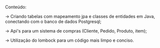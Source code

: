 Conteúdo:

-> Criando tabelas com mapeamento jpa e classes de entidades em Java, conectando com o banco de dados Postgresql;

-> Api's para um sistema de compras (Cliente, Pedido, Produto, item);

-> Utilização do lombock para um código mais limpo e conciso.

